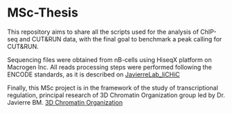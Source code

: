 # MSc-Thesis
This repository aims to share all the scripts used for the analysis of ChIP-seq and CUT&RUN data, with the final goal to benchmark a peak calling for CUT&amp;RUN.

Sequencing files were obtained from nB-cells using HiseqX platform on Macrogen Inc.
All reads processing steps were performed following the ENCODE standards, as it is described on [JavierreLab_liCHiC](https://github.com/JavierreLab/liCHiC/tree/main/3.ChIPseq%20Processing)


Finally, this MSc project is in the framework of the study of transcriptional regulation, principal research of 3D Chromatin Organization group led by Dr. Javierre BM. [3D Chromatin Organization](https://www.carrerasresearch.org/es/organizaci%C3%B3n-3d-de-la-cromatina_78766)
